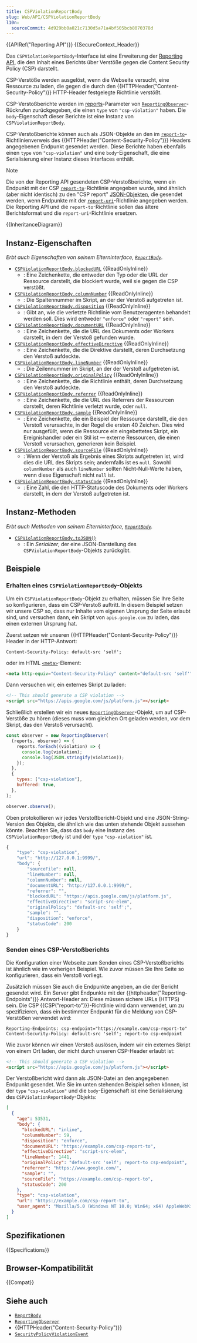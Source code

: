 ```yaml
---
title: CSPViolationReportBody
slug: Web/API/CSPViolationReportBody
l10n:
  sourceCommit: 4d929bb0a021c7130d5a71a4bf505bcb8070378d
---
```


{{APIRef("Reporting API")}} {{SecureContext_Header}}

Das `CSPViolationReportBody`-Interface ist eine Erweiterung der [Reporting API](/de/docs/Web/API/Reporting_API), die den Inhalt eines Berichts über Verstöße gegen die Content Security Policy (CSP) darstellt.

CSP-Verstöße werden ausgelöst, wenn die Webseite versucht, eine Ressource zu laden, die gegen die durch den {{HTTPHeader("Content-Security-Policy")}} HTTP-Header festgelegte Richtlinie verstößt.

CSP-Verstoßberichte werden im [reports](/de/docs/Web/API/ReportingObserver/ReportingObserver#reports)-Parameter von [`ReportingObserver`](/de/docs/Web/API/ReportingObserver)-Rückrufen zurückgegeben, die einen `type` von `"csp-violation"` haben.
Die `body`-Eigenschaft dieser Berichte ist eine Instanz von `CSPViolationReportBody`.

CSP-Verstoßberichte können auch als JSON-Objekte an den im [`report-to`](/de/docs/Web/HTTP/Reference/Headers/Content-Security-Policy/report-to)-Richtlinienverweis des {{HTTPHeader("Content-Security-Policy")}} Headers angegebenen Endpunkt gesendet werden.
Diese Berichte haben ebenfalls einen `type` von `"csp-violation"` und eine `body`-Eigenschaft, die eine Serialisierung einer Instanz dieses Interfaces enthält.

> [!NOTE]
> Die von der Reporting API gesendeten CSP-Verstoßberichte, wenn ein Endpunkt mit der CSP [`report-to`](/de/docs/Web/HTTP/Reference/Headers/Content-Security-Policy/report-to)-Richtlinie angegeben wurde, sind ähnlich (aber nicht identisch) zu den "CSP report" [JSON-Objekten](/de/docs/Web/HTTP/Reference/Headers/Content-Security-Policy/report-uri#violation_report_syntax), die gesendet werden, wenn Endpunkte mit der [`report-uri`](/de/docs/Web/HTTP/Reference/Headers/Content-Security-Policy/report-uri)-Richtlinie angegeben werden.
> Die Reporting API und die `report-to`-Richtlinie sollen das ältere Berichtsformat und die `report-uri`-Richtlinie ersetzen.

{{InheritanceDiagram}}

## Instanz-Eigenschaften

_Erbt auch Eigenschaften von seinem Elterninterface, [`ReportBody`](/de/docs/Web/API/ReportBody)._

- [`CSPViolationReportBody.blockedURL`](/de/docs/Web/API/CSPViolationReportBody/blockedURL) {{ReadOnlyInline}}
  - : Eine Zeichenkette, die entweder den Typ oder die URL der Ressource darstellt, die blockiert wurde, weil sie gegen die CSP verstößt.
- [`CSPViolationReportBody.columnNumber`](/de/docs/Web/API/CSPViolationReportBody/columnNumber) {{ReadOnlyInline}}
  - : Die Spaltennummer im Skript, an der der Verstoß aufgetreten ist.
- [`CSPViolationReportBody.disposition`](/de/docs/Web/API/CSPViolationReportBody/disposition) {{ReadOnlyInline}}
  - : Gibt an, wie die verletzte Richtlinie vom Benutzeragenten behandelt werden soll. Dies wird entweder `"enforce"` oder `"report"` sein.
- [`CSPViolationReportBody.documentURL`](/de/docs/Web/API/CSPViolationReportBody/documentURL) {{ReadOnlyInline}}
  - : Eine Zeichenkette, die die URL des Dokuments oder Workers darstellt, in dem der Verstoß gefunden wurde.
- [`CSPViolationReportBody.effectiveDirective`](/de/docs/Web/API/CSPViolationReportBody/effectiveDirective) {{ReadOnlyInline}}
  - : Eine Zeichenkette, die die Direktive darstellt, deren Durchsetzung den Verstoß aufdeckte.
- [`CSPViolationReportBody.lineNumber`](/de/docs/Web/API/CSPViolationReportBody/lineNumber) {{ReadOnlyInline}}
  - : Die Zeilennummer im Skript, an der der Verstoß aufgetreten ist.
- [`CSPViolationReportBody.originalPolicy`](/de/docs/Web/API/CSPViolationReportBody/originalPolicy) {{ReadOnlyInline}}
  - : Eine Zeichenkette, die die Richtlinie enthält, deren Durchsetzung den Verstoß aufdeckte.
- [`CSPViolationReportBody.referrer`](/de/docs/Web/API/CSPViolationReportBody/referrer) {{ReadOnlyInline}}
  - : Eine Zeichenkette, die die URL des Referrers der Ressourcen darstellt, deren Richtlinie verletzt wurde, oder `null`.
- [`CSPViolationReportBody.sample`](/de/docs/Web/API/CSPViolationReportBody/sample) {{ReadOnlyInline}}
  - : Eine Zeichenkette, die ein Beispiel der Ressource darstellt, die den Verstoß verursachte, in der Regel die ersten 40 Zeichen. Dies wird nur ausgefüllt, wenn die Ressource ein eingebettetes Skript, ein Ereignishandler oder ein Stil ist — externe Ressourcen, die einen Verstoß verursachen, generieren kein Beispiel.
- [`CSPViolationReportBody.sourceFile`](/de/docs/Web/API/CSPViolationReportBody/sourceFile) {{ReadOnlyInline}}
  - : Wenn der Verstoß als Ergebnis eines Skripts aufgetreten ist, wird dies die URL des Skripts sein; andernfalls ist es `null`. Sowohl `columnNumber` als auch `lineNumber` sollten Nicht-Null-Werte haben, wenn diese Eigenschaft nicht `null` ist.
- [`CSPViolationReportBody.statusCode`](/de/docs/Web/API/CSPViolationReportBody/statusCode) {{ReadOnlyInline}}
  - : Eine Zahl, die den HTTP-Statuscode des Dokuments oder Workers darstellt, in dem der Verstoß aufgetreten ist.

## Instanz-Methoden

_Erbt auch Methoden von seinem Elterninterface, [`ReportBody`](/de/docs/Web/API/ReportBody)._

- [`CSPViolationReportBody.toJSON()`](/de/docs/Web/API/CSPViolationReportBody/toJSON)
  - : Ein _Serializer_, der eine JSON-Darstellung des `CSPViolationReportBody`-Objekts zurückgibt.

## Beispiele

### Erhalten eines `CSPViolationReportBody`-Objekts

Um ein `CSPViolationReportBody`-Objekt zu erhalten, müssen Sie Ihre Seite so konfigurieren, dass ein CSP-Verstoß auftritt.
In diesem Beispiel setzen wir unsere CSP so, dass nur Inhalte vom eigenen Ursprung der Seite erlaubt sind, und versuchen dann, ein Skript von `apis.google.com` zu laden, das einen externen Ursprung hat.

Zuerst setzen wir unseren {{HTTPHeader("Content-Security-Policy")}} Header in der HTTP-Antwort:

```http
Content-Security-Policy: default-src 'self';
```

oder im HTML [`<meta>`](/de/docs/Web/HTML/Element/meta)-Element:

```html
<meta http-equiv="Content-Security-Policy" content="default-src 'self'" />
```

Dann versuchen wir, ein externes Skript zu laden:

```html
<!-- This should generate a CSP violation -->
<script src="https://apis.google.com/js/platform.js"></script>
```

Schließlich erstellen wir ein neues [`ReportingObserver`](/de/docs/Web/API/ReportingObserver)-Objekt, um auf CSP-Verstöße zu hören (dieses muss vom gleichen Ort geladen werden, vor dem Skript, das den Verstoß verursacht).

```js
const observer = new ReportingObserver(
  (reports, observer) => {
    reports.forEach((violation) => {
      console.log(violation);
      console.log(JSON.stringify(violation));
    });
  },
  {
    types: ["csp-violation"],
    buffered: true,
  },
);

observer.observe();
```

Oben protokollieren wir jedes Verstoßbericht-Objekt und eine JSON-String-Version des Objekts, die ähnlich wie das unten stehende Objekt aussehen könnte.
Beachten Sie, dass das `body` eine Instanz des `CSPViolationReportBody` ist und der `type` `"csp-violation"` ist.

```js
{
    "type": "csp-violation",
    "url": "http://127.0.0.1:9999/",
    "body": {
        "sourceFile": null,
        "lineNumber": null,
        "columnNumber": null,
        "documentURL": "http://127.0.0.1:9999/",
        "referrer": "",
        "blockedURL": "https://apis.google.com/js/platform.js",
        "effectiveDirective": "script-src-elem",
        "originalPolicy": "default-src 'self';",
        "sample": "",
        "disposition": "enforce",
        "statusCode": 200
    }
}
```

### Senden eines CSP-Verstoßberichts

Die Konfiguration einer Webseite zum Senden eines CSP-Verstoßberichts ist ähnlich wie im vorherigen Beispiel.
Wie zuvor müssen Sie Ihre Seite so konfigurieren, dass ein Verstoß vorliegt.

Zusätzlich müssen Sie auch die Endpunkte angeben, an die der Bericht gesendet wird.
Ein Server gibt Endpunkte mit der {{httpheader("Reporting-Endpoints")}} Antwort-Header an: Diese müssen sichere URLs (HTTPS) sein.
Die CSP {{CSP("report-to")}}-Richtlinie wird dann verwendet, um zu spezifizieren, dass ein bestimmter Endpunkt für die Meldung von CSP-Verstößen verwendet wird:

```http
Reporting-Endpoints: csp-endpoint="https://example.com/csp-report-to"
Content-Security-Policy: default-src 'self'; report-to csp-endpoint
```

Wie zuvor können wir einen Verstoß auslösen, indem wir ein externes Skript von einem Ort laden, der nicht durch unseren CSP-Header erlaubt ist:

```html
<!-- This should generate a CSP violation -->
<script src="https://apis.google.com/js/platform.js"></script>
```

Der Verstoßbericht wird dann als JSON-Datei an den angegebenen Endpunkt gesendet.
Wie Sie im unten stehenden Beispiel sehen können, ist der `type` `"csp-violation"` und die `body`-Eigenschaft ist eine Serialisierung des `CSPViolationReportBody`-Objekts:

```json
[
  {
    "age": 53531,
    "body": {
      "blockedURL": "inline",
      "columnNumber": 59,
      "disposition": "enforce",
      "documentURL": "https://example.com/csp-report-to",
      "effectiveDirective": "script-src-elem",
      "lineNumber": 1441,
      "originalPolicy": "default-src 'self'; report-to csp-endpoint",
      "referrer": "https://www.google.com/",
      "sample": "",
      "sourceFile": "https://example.com/csp-report-to",
      "statusCode": 200
    },
    "type": "csp-violation",
    "url": "https://example.com/csp-report-to",
    "user_agent": "Mozilla/5.0 (Windows NT 10.0; Win64; x64) AppleWebKit/537.36 (KHTML, like Gecko) Chrome/127.0.0.0 Safari/537.36"
  }
]
```

## Spezifikationen

{{Specifications}}

## Browser-Kompatibilität

{{Compat}}

## Siehe auch

- [`ReportBody`](/de/docs/Web/API/ReportBody)
- [`ReportingObserver`](/de/docs/Web/API/ReportingObserver)
- {{HTTPHeader("Content-Security-Policy")}}
- [`SecurityPolicyViolationEvent`](/de/docs/Web/API/SecurityPolicyViolationEvent)
